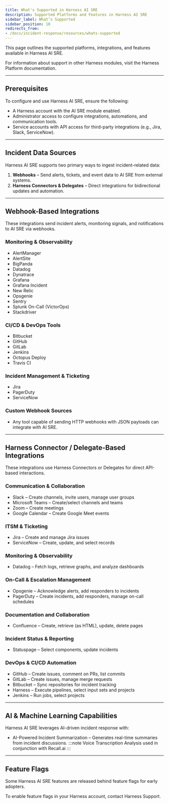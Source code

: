 ```yaml
---
title: What's Supported in Harness AI SRE
description: Supported Platforms and Features in Harness AI SRE
sidebar_label: What’s Supported
sidebar_position: 10
redirects_from:
- /docs/incident-response/resources/whats-supported
---
```


This page outlines the supported platforms, integrations, and features available in Harness AI SRE.

For information about support in other Harness modules, visit the Harness Platform documentation.

---

## Prerequisites

To configure and use Harness AI SRE, ensure the following:

- A Harness account with the AI SRE module enabled.
- Administrator access to configure integrations, automations, and communication tools.
- Service accounts with API access for third-party integrations (e.g., Jira, Slack, ServiceNow).

---

## Incident Data Sources

Harness AI SRE supports two primary ways to ingest incident-related data:

1. **Webhooks** – Send alerts, tickets, and event data to AI SRE from external systems.
2. **Harness Connectors & Delegates** – Direct integrations for bidirectional updates and automation.

---

## Webhook-Based Integrations

These integrations send incident alerts, monitoring signals, and notifications to AI SRE via webhooks.

### Monitoring & Observability
- AlertManager  
- AlertSite  
- BigPanda  
- Datadog  
- Dynatrace  
- Grafana  
- Grafana Incident  
- New Relic  
- Opsgenie  
- Sentry  
- Splunk On-Call (VictorOps)  
- Stackdriver  

### CI/CD & DevOps Tools
- Bitbucket  
- GitHub  
- GitLab  
- Jenkins  
- Octopus Deploy  
- Travis CI  

### Incident Management & Ticketing
- Jira  
- PagerDuty  
- ServiceNow  

### Custom Webhook Sources
- Any tool capable of sending HTTP webhooks with JSON payloads can integrate with AI SRE.

---

## Harness Connector / Delegate-Based Integrations

These integrations use Harness Connectors or Delegates for direct API-based interactions.

### Communication & Collaboration
- Slack – Create channels, invite users, manage user groups  
- Microsoft Teams – Create/select channels and teams  
- Zoom – Create meetings  
- Google Calendar – Create Google Meet events  

### ITSM & Ticketing
- Jira – Create and manage Jira issues  
- ServiceNow – Create, update, and select records  

### Monitoring & Observability
- Datadog – Fetch logs, retrieve graphs, and analyze dashboards  

### On-Call & Escalation Management
- Opsgenie – Acknowledge alerts, add responders to incidents  
- PagerDuty – Create incidents, add responders, manage on-call schedules  

### Documentation and Collaboration
- Confluence – Create, retrieve (as HTML), update, delete pages

### Incident Status & Reporting
- Statuspage – Select components, update incidents  

### DevOps & CI/CD Automation
- GitHub – Create issues, comment on PRs, list commits  
- GitLab – Create issues, manage merge requests  
- Bitbucket – Sync repositories for incident tracking  
- Harness – Execute pipelines, select input sets and projects  
- Jenkins – Run jobs, select projects  

---

## AI & Machine Learning Capabilities

Harness AI SRE leverages AI-driven incident response with:

- AI-Powered Incident Summarization – Generates real-time summaries from incident discussions. 
:::note
Voice Transcription Analysis used in conjunction with Recall.ai 
:::
---

## Feature Flags

Some Harness AI SRE features are released behind feature flags for early adopters.

To enable feature flags in your Harness account, contact Harness Support.